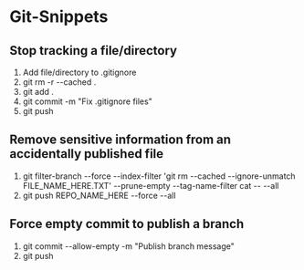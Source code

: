 # Git-Snippets

## Stop tracking a file/directory

1. Add file/directory to .gitignore
2. git rm -r --cached .
3. git add .
4. git commit -m "Fix .gitignore files"
5. git push

## Remove sensitive information from an accidentally published file

1. git filter-branch --force --index-filter 'git rm --cached --ignore-unmatch FILE_NAME_HERE.TXT' --prune-empty --tag-name-filter cat -- --all
2. git push REPO_NAME_HERE --force --all


## Force empty commit to publish a branch

1. git commit --allow-empty -m "Publish branch message"
2. git push
